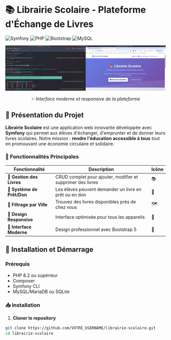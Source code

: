 # 📚 Librairie Scolaire - Plateforme d'Échange de Livres

![Symfony](https://img.shields.io/badge/Symfony-6.3-000000?style=for-the-badge&logo=symfony)
![PHP](https://img.shields.io/badge/PHP-8.2-777BB4?style=for-the-badge&logo=php)
![Bootstrap](https://img.shields.io/badge/Bootstrap-5.3-7952B3?style=for-the-badge&logo=bootstrap)
![MySQL](https://img.shields.io/badge/MySQL-8.0-4479A1?style=for-the-badge&logo=mysql)

<div align="center">
  
  ![Capture d'écran de l'application](app.png)
  
  *✨ Interface moderne et responsive de la plateforme*
  
</div>

## 🎯 Présentation du Projet

**Librairie Scolaire** est une application web innovante développée avec **Symfony** qui permet aux élèves d'échanger, d'emprunter et de donner leurs livres scolaires. Notre mission : **rendre l'éducation accessible à tous** tout en promouvant une économie circulaire et solidaire.

### 🌟 Fonctionnalités Principales

| Fonctionnalité | Description | Icône |
|---------------|-------------|--------|
| **📖 Gestion des Livres** | CRUD complet pour ajouter, modifier et supprimer des livres | 📚 |
| **🔄 Système de Prêt/Don** | Les élèves peuvent demander un livre en prêt ou en don | 🤝 |
| **📍 Filtrage par Ville** | Trouvez des livres disponibles près de chez vous | 🗺️ |
| **📱 Design Responsive** | Interface optimisée pour tous les appareils | 📱 |
| **🎨 Interface Moderne** | Design professionnel avec Bootstrap 5 | 🎨 |

## 🚀 Installation et Démarrage

### Prérequis
- PHP 8.2 ou supérieur
- Composer
- Symfony CLI
- MySQL/MariaDB ou SQLite

### 📥 Installation

1. **Cloner le repository**
```bash
git clone https://github.com/VOTRE_USERNAME/librairie-scolaire.git
cd librairie-scolaire
